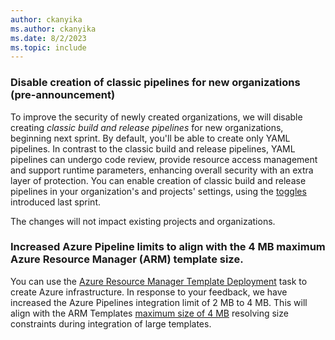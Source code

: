 ```yaml
---
author: ckanyika
ms.author: ckanyika
ms.date: 8/2/2023
ms.topic: include
---
```


### Disable creation of classic pipelines for new organizations (pre-announcement)

To improve the security of newly created organizations, we will disable creating _classic build and release pipelines_ for new organizations, beginning next sprint. By default, you'll be able to create only YAML pipelines. In contrast to the classic build and release pipelines, YAML pipelines can undergo code review, provide resource access management and support runtime parameters, enhancing overall security with an extra layer of protection. You can enable creation of classic build and release pipelines in your organization's and projects' settings, using the [toggles](/azure/devops/release-notes/2023/sprint-224-update?#new-toggles-to-control-creation-of-classic-pipelines) introduced last sprint.

The changes will not impact existing projects and organizations.

### Increased Azure Pipeline limits to align with the 4 MB maximum Azure Resource Manager (ARM) template size. 

You can use the [Azure Resource Manager Template Deployment](/azure/devops/pipelines/tasks/reference/azure-resource-manager-template-deployment-v3?view=azure-pipelines&preserve-view=true) task to create Azure infrastructure. In response to your feedback, we have increased the Azure Pipelines integration limit of 2 MB to 4 MB. This will align with the ARM Templates [maximum size of 4 MB](/azure/azure-resource-manager/templates/best-practices#template-limits) resolving size constraints during integration of large templates.
